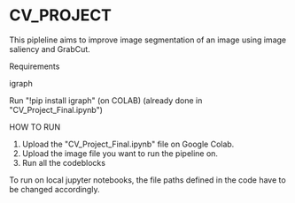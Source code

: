 # CV_PROJECT

This pipleline aims to improve image segmentation of an image using image saliency and GrabCut.

Requirements


igraph 

Run "!pip install igraph" (on COLAB) (already done in "CV_Project_Final.ipynb")


HOW TO RUN

1. Upload the "CV_Project_Final.ipynb" file on Google Colab.
2. Upload the image file you want to run the pipeline on.
3. Run all the codeblocks

To run on local jupyter notebooks, the file paths defined in the code have to be changed accordingly.
